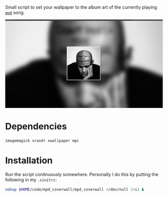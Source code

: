 Small script to set your wallpaper to the album art of the currently playing
[`mpd`](https://www.musicpd.org/) song.

![example](./screenshot.png)

# Dependencies

`imagemagick xrandr xwallpaper mpc`

# Installation

Run the script continuously somewhere. Personally I do this by putting the
following in my `.xinitrc`:

```sh
nohup $HOME/code/mpd_coverwall/mpd_coverwall >/dev/null 2>&1 &
```
